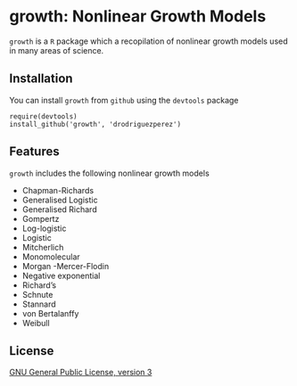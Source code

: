 # growth: Nonlinear Growth Models

`growth` is a `R` package which a recopilation of nonlinear growth models used in many areas of science.

## Installation

You can install `growth` from `github` using the `devtools` package

```
require(devtools)
install_github('growth', 'drodriguezperez')
```

## Features

`growth` includes the following nonlinear growth models

* Chapman-Richards
* Generalised Logistic
* Generalised Richard
* Gompertz
* Log-logistic
* Logistic
* Mitcherlich
* Monomolecular
* Morgan -Mercer-Flodin
* Negative exponential
* Richard’s
* Schnute
* Stannard
* von Bertalanffy
* Weibull

## License

[GNU General Public License, version 3](http://www.gnu.org/licenses/gpl-3.0.txt)
